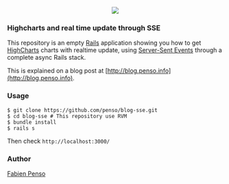 
<p align="center">
<img 
  src="https://raw.github.com/penso/blog-sse/master/screenshot.png"
/>
</p>

### Highcharts and real time update through SSE

This repository is an empty [Rails](http://www.rubyonrails.org/) application
showing you how to get [HighCharts](http://www.highcharts.com) charts with
realtime update, using [Server-Sent
Events](http://en.wikipedia.org/wiki/Server-sent_events) through a complete
async Rails stack.

This is explained on a blog post at
[http://blog.penso.info](http://blog.penso.info).

### Usage

    $ git clone https://github.com/penso/blog-sse.git
    $ cd blog-sse # This repository use RVM
    $ bundle install
    $ rails s

Then check `http://localhost:3000/`

### Author

[Fabien Penso](http://blog.penso.info)

